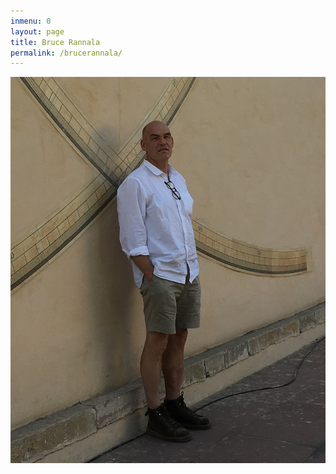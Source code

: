```yaml
---
inmenu: 0
layout: page
title: Bruce Rannala
permalink: /brucerannala/
---
```

![Bruce Rannala](/assets/bruce2018.jpg)
